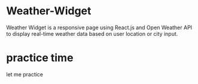# Weather-Widget
Weather Widget is a responsive page using React.js and Open Weather API to display real-time weather data based on user location or city input. 

# practice time
let me practice